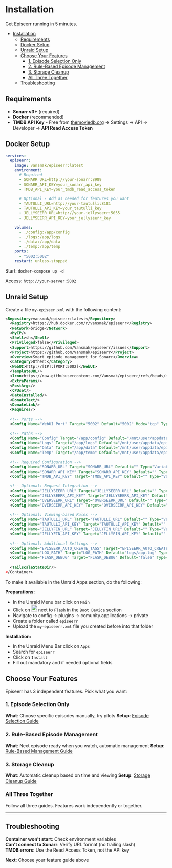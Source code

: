 # Installation

Get Episeerr running in 5 minutes.

- [Installation](#installation)
  - [Requirements](#requirements)
  - [Docker Setup](#docker-setup)
  - [Unraid Setup](#unraid-setup)
  - [Choose Your Features](#choose-your-features)
    - [1. Episode Selection Only](#1-episode-selection-only)
    - [2. Rule-Based Episode Management](#2-rule-based-episode-management)
    - [3. Storage Cleanup](#3-storage-cleanup)
    - [All Three Together](#all-three-together)
  - [Troubleshooting](#troubleshooting)

## Requirements

- **Sonarr v3+** (required)
- **Docker** (recommended)
- **TMDB API Key** - Free from [themoviedb.org](https://www.themoviedb.org/) → Settings → API → Developer → **API Read Access Token**

## Docker Setup

```yaml
services:
  episeerr:
    image: vansmak/episeerr:latest
    environment:
      # Required
      - SONARR_URL=http://your-sonarr:8989
      - SONARR_API_KEY=your_sonarr_api_key
      - TMDB_API_KEY=your_tmdb_read_access_token
      
      # Optional - Add as needed for features you want
      - TAUTULLI_URL=http://your-tautulli:8181
      - TAUTULLI_API_KEY=your_tautulli_key
      - JELLYSEERR_URL=http://your-jellyseerr:5055
      - JELLYSEERR_API_KEY=your_jellyseerr_key
      
    volumes:
      - ./config:/app/config
      - ./logs:/app/logs
      - ./data:/app/data
      - ./temp:/app/temp
    ports:
      - "5002:5002"
    restart: unless-stopped
```

Start: `docker-compose up -d`

Access: `http://your-server:5002`

## Unraid Setup

Create a file `my-episeer.xml` with the following content:

```xml
<Repository>vansmak/episeerr:latest</Repository>
  <Registry>https://hub.docker.com/r/vansmak/episeerr</Registry>
  <Network>bridge</Network>
  <MyIP/>
  <Shell>sh</Shell>
  <Privileged>false</Privileged>
  <Support>https://github.com/Vansmak/episeerr/issues</Support>
  <Project>https://github.com/Vansmak/episeerr</Project>
  <Overview>Smart episode management for Sonarr</Overview>
  <Category>Other:</Category>
  <WebUI>http://[IP]:[PORT:5002]</WebUI>
  <TemplateURL/>
  <Icon>https://raw.githubusercontent.com/Vansmak/episeerr/refs/heads/main/static/logo_icon.png</Icon>
  <ExtraParams/>
  <PostArgs/>
  <CPUset/>
  <DateInstalled/>
  <DonateText/>
  <DonateLink/>
  <Requires/>
  
  <!-- Ports -->
  <Config Name="WebUI Port" Target="5002" Default="5002" Mode="tcp" Type="Port" Display="always" Required="true" Description="Episeerr WebUI (Port 5002)"/>
  
  <!-- Paths -->
  <Config Name="Config" Target="/app/config" Default="/mnt/user/appdata/episeerr/config" Mode="rw" Type="Path" Display="always" Required="true" Description="App Configuration"/>
  <Config Name="Logs" Target="/app/logs" Default="/mnt/user/appdata/episeerr/logs" Mode="rw" Type="Path" Display="always" Required="true" Description="Logs"/>
  <Config Name="Data" Target="/app/data" Default="/mnt/user/appdata/episeerr/data" Mode="rw" Type="Path" Display="always" Required="true" Description="Application data files"/>
  <Config Name="Temp" Target="/app/temp" Default="/mnt/user/appdata/episeerr/temp" Mode="rw" Type="Path" Display="always" Required="true" Description="Temporary files location"/>
  
  <!-- Required Configuration -->
  <Config Name="SONARR_URL" Target="SONARR_URL" Default="" Type="Variable" Display="always" Required="true" Description="Sonarr Base URL"/>
  <Config Name="SONARR_API_KEY" Target="SONARR_API_KEY" Default="" Type="Variable" Display="always" Required="true" Description="Sonarr API Key"/>
  <Config Name="TMDB_API_KEY" Target="TMDB_API_KEY" Default="" Type="Variable" Display="always" Required="true" Description="TMDB API Key"/>
  
  <!-- Optional: Request Integration -->
  <Config Name="JELLYSEERR_URL" Target="JELLYSEERR_URL" Default="" Type="Variable" Display="always" Required="false" Description="Jellyseerr URL (optional)"/>
  <Config Name="JELLYSEERR_API_KEY" Target="JELLYSEERR_API_KEY" Default="" Type="Variable" Display="always" Required="false" Description="Jellyseerr API Key (optional)"/>
  <Config Name="OVERSEERR_URL" Target="OVERSEERR_URL" Default="" Type="Variable" Display="always" Required="false" Description="Overseerr URL (optional - alternative to Jellyseerr)"/>
  <Config Name="OVERSEERR_API_KEY" Target="OVERSEERR_API_KEY" Default="" Type="Variable" Display="always" Required="false" Description="Overseerr API Key (optional)"/>
  
  <!-- Optional: Viewing-based Rules -->
  <Config Name="TAUTULLI_URL" Target="TAUTULLI_URL" Default="" Type="Variable" Display="always" Required="false" Description="Tautulli URL (optional - for viewing-based rules)"/>
  <Config Name="TAUTULLI_API_KEY" Target="TAUTULLI_API_KEY" Default="" Type="Variable" Display="always" Required="false" Description="Tautulli API Key (optional)"/>
  <Config Name="JELLYFIN_URL" Target="JELLYFIN_URL" Default="" Type="Variable" Display="always" Required="false" Description="Jellyfin URL (optional - alternative to Tautulli)"/>
  <Config Name="JELLYFIN_API_KEY" Target="JELLYFIN_API_KEY" Default="" Type="Variable" Display="always" Required="false" Description="Jellyfin API Key (optional)"/>
  
  <!-- Optional: Additional Settings -->
  <Config Name="EPISEERR_AUTO_CREATE_TAGS" Target="EPISEERR_AUTO_CREATE_TAGS" Default="false" Type="Variable" Display="always" Required="false" Description="Automatically create tags in Sonarr (true/false)"/>
  <Config Name="LOG_PATH" Target="LOG_PATH" Default="logs/app.log" Type="Variable" Display="always" Required="false" Description="Log file path"/>
  <Config Name="FLASK_DEBUG" Target="FLASK_DEBUG" Default="false" Type="Variable" Display="always" Required="false" Description="Flask debug mode (true/false)"/>
  
  <TailscaleStateDir/>
</Container>
```

To make it available in the Unraid Apps section, do the following:

**Preparations:**

- In the Unraid Menu bar click on `Main`
- Click on <img width="18" height="22" alt="Image" src="https://github.com/user-attachments/assets/8aafb006-c407-4689-96da-7a4b1aa34be1" /> next to `Flash` in the `Boot Device` section
- Navigate to config -> plugins -> comunity.applications -> private
- Create a folder called `episeerr`
- Upload the `my-episeerr.xml` file you created before into that folder

**Installation:**

- In the Unraid Menu Bar click on `Apps`
- Search for `episeerr`
- Click on `Install`
- Fill out mandatory and if needed optional fields

## Choose Your Features

Episeerr has 3 independent features. Pick what you want:

### 1. Episode Selection Only

**What**: Choose specific episodes manually, try pilots
**Setup**: [Episode Selection Guide](episode-selection.md)

### 2. Rule-Based Episode Management

**What**: Next episode ready when you watch, automatic management
**Setup**: [Rule-Based Management Guide](rules-guide.md)

### 3. Storage Cleanup

**What**: Automatic cleanup based on time and viewing
**Setup**: [Storage Cleanup Guide](global_storage_gate_guide.md)

### All Three Together

Follow all three guides. Features work independently or together.

---

## Troubleshooting

**Container won't start**: Check environment variables  
**Can't connect to Sonarr**: Verify URL format (no trailing slash)  
**TMDB errors**: Use the Read Access Token, not the API key

**Next**: Choose your feature guide above
